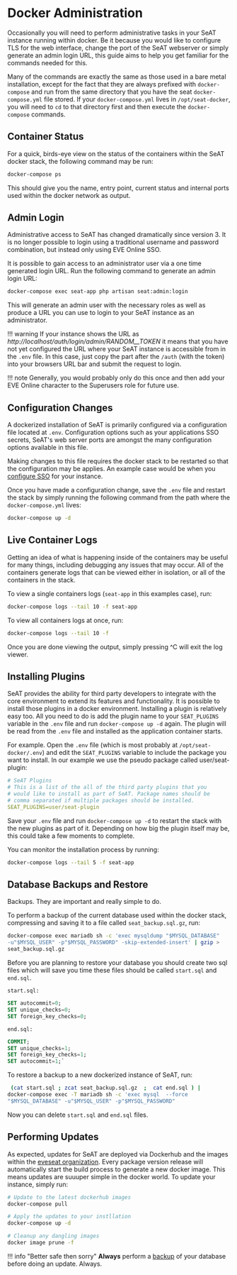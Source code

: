 # Docker Administration

Occasionally you will need to perform administrative tasks in your SeAT 
instance running within docker. Be it because you would like to configure 
TLS for the web interface, change the port of the SeAT webserver or simply 
generate an admin login URL, this guide aims to help you get familiar for 
the commands needed for this.

Many of the commands are exactly the same as those used in a bare metal 
installation, except for the fact that they are always prefixed with 
`docker-compose` and run from the same directory that you have the seat 
`docker-compose.yml` file stored. If your `docker-compose.yml` lives in 
`/opt/seat-docker`, you will need to `cd` to that directory first and then 
execute the `docker-compose` commands.

## Container Status

For a quick, birds-eye view on the status of the containers within the 
SeAT docker stack, the following command may be run:

```bash
docker-compose ps
```

This should give you the name, entry point, current status and internal 
ports used within the docker network as output.

## Admin Login

Administrative access to SeAT has changed dramatically since version 3. It 
is no longer possible to login using a traditional username and password 
combination, but instead only using EVE Online SSO. 

It is possible to gain access to an administrator user via a one time 
generated login URL. Run the following command to generate an admin login 
URL:

```bash
docker-compose exec seat-app php artisan seat:admin:login
```

This will generate an admin user with the necessary roles as well as 
produce a URL you can use to login to your SeAT instance as an 
administrator.

!!! warning
    If your instance shows the URL as 
*http://localhost/auth/login/admin/RANDOM__TOKEN* it means that you have 
not yet configured the URL where your SeAT instance is accessible from in 
the `.env` file. In this case, just copy the part after the `/auth` (with 
the token) into your browsers URL bar and submit the request to login.

!!! note
    Generally, you would probably only do this once and then add your EVE 
Online character to the Superusers role for future use.

## Configuration Changes

A dockerized installation of SeAT is primarily configured via a 
configuration file located at `.env`. Configuration options such as your 
applications SSO secrets, SeAT's web server ports are amongst the many 
configuration options available in this file.

Making changes to this file requires the docker stack to be restarted so 
that the configuration may be applies. An example case would be when you 
[configure SSO](/configuration/esi_configuration/) for your instance.

Once you have made a configuration change, save the `.env` file and 
restart the stack by simply running the following command from the path 
where the `docker-compose.yml` lives:

```bash
docker-compose up -d
```

## Live Container Logs

Getting an idea of what is happening inside of the containers may be 
useful for many things, including debugging any issues that may occur. All 
of the containers generate logs that can be viewed either in isolation, or 
all of the containers in the stack.

To view a single containers logs (`seat-app` in this examples case), run:

```bash
docker-compose logs --tail 10 -f seat-app
```

To view all containers logs at once, run:

```bash
docker-compose logs --tail 10 -f
```

Once you are done viewing the output, simply pressing ^C will exit the log 
viewer.

## Installing Plugins

SeAT provides the ability for third party developers to integrate with the 
core environment to extend its features and functionality. It is possible 
to install those plugins in a docker environment. Installing a plugin is 
relatively easy too. All you need to do is add the plugin name to your 
`SEAT_PLUGINS` variable in the `.env` file and run `docker-compose up -d` 
again. The plugin will be read from the `.env` file and installed as the 
application container starts.

For example. Open the `.env` file (which is most probably at 
`/opt/seat-docker/.env`) and edit the `SEAT_PLUGINS` variable to include 
the package you want to install. In our example we use the pseudo package 
called user/seat-plugin:

```yaml
# SeAT Plugins
# This is a list of the all of the third party plugins that you
# would like to install as part of SeAT. Package names should be
# comma separated if multiple packages should be installed.
SEAT_PLUGINS=user/seat-plugin
```

Save your `.env` file and run `docker-compose up -d` to restart the stack 
with the new plugins as part of it. Depending on how big the plugin itself 
may be, this could take a few moments to complete.

You can monitor the installation process by running:

```bash
docker-compose logs --tail 5 -f seat-app
```

## Database Backups and Restore

Backups. They are important and really simple to do.

To perform a backup of the current database used within the docker stack, 
compressing and saving it to a file called `seat_backup.sql.gz`, run:

```bash
docker-compose exec mariadb sh -c 'exec mysqldump "$MYSQL_DATABASE" 
-u"$MYSQL_USER" -p"$MYSQL_PASSWORD" -skip-extended-insert' | gzip > 
seat_backup.sql.gz
```


Before you are planning to restore your database you should create two sql files which will save you time  these files should be called `start.sql` and `end.sql`.

`start.sql:`
```sql
SET autocommit=0;
SET unique_checks=0;
SET foreign_key_checks=0;
```

`end.sql:`
```sql
COMMIT;
SET unique_checks=1;
SET foreign_key_checks=1;
SET autocommit=1;`
```

To restore a backup to a new dockerized instance of SeAT, run:

```bash
 (cat start.sql ; zcat seat_backup.sql.gz  ;  cat end.sql ) | 
docker-compose exec -T mariadb sh -c 'exec mysql  --force 
"$MYSQL_DATABASE" -u"$MYSQL_USER" -p"$MYSQL_PASSWORD"
```

Now you can delete  `start.sql` and `end.sql` files.


## Performing Updates

As expected, updates for SeAT are deployed via Dockerhub and the images 
within the [eveseat 
organization](https://hub.docker.com/u/eveseat/dashboard/). Every package 
version release will automatically start the build process to generate a 
new docker image. This means updates are suuuper simple in the docker 
world. To update your instance, simply run:

```bash
# Update to the latest dockerhub images
docker-compose pull

# Apply the updates to your instllation
docker-compose up -d

# Cleanup any dangling images
docker image prune -f
```

!!! info "Better safe then sorry"
    **Always** perform a [backup](#database-backups-and-restore) of your 
database before doing an update. Always.

